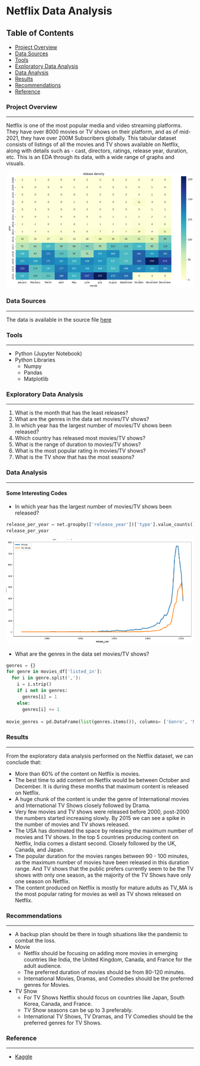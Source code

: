 # Netflix Data Analysis

## Table of Contents

- [Project Overview](#project-overview)
- [Data Sources](#data-sources)
- [Tools](#tools)
- [Exploratory Data Analysis](#exploratory-data-analysis)
- [Data Analysis](#data-analysis)
- [Results](#results)
- [Recommendations](#recommendations)
- [Reference](#reference)

### Project Overview
---

Netflix is one of the most popular media and video streaming platforms. They have over 8000 movies or TV shows on their platform, and as of mid-2021, they have over 200M Subscribers globally. This tabular dataset consists of listings of all the movies and TV shows available on Netflix, along with details such as - cast, directors, ratings, release year, duration, etc. This is an EDA through its data, with a wide range of graphs and visuals.

![image](https://github.com/SoloMathew/netflix_eda/blob/main/release_density.png)

### Data Sources
---

The data is available in the source file [here](https://github.com/SoloMathew/netflix_eda/blob/main/netflix_titles.csv.zip)

### Tools
---

- Python (Jupyter Notebook)
- Python Libraries
  - Numpy
  - Pandas
  - Matplotlib

### Exploratory Data Analysis
---

1. What is the month that has the least releases?
2. What are the genres in the data set movies/TV shows?
3. In which year has the largest number of movies/TV shows been released?
4. Which country has released most movies/TV shows?
5. What is the range of duration to movies/TV shows?
6. What is the most popular rating in movies/TV shows?
7. What is the TV show that has the most seasons?

### Data Analysis
---

#### Some Interesting Codes

- In which year has the largest number of movies/TV shows been released?

```python
release_per_year = net.groupby(['release_year'])['type'].value_counts().unstack(level = -1).reset_index()
release_per_year
```

![image](https://github.com/SoloMathew/netflix_eda/blob/main/release_by_years.png)

- What are the genres in the data set movies/TV shows?

```python
genres = {}
for genre in movies_df['listed_in']:
  for i in genre.split(','):
    i = i.strip()
    if i not in genres:
      genres[i] = 1
    else:
      genres[i] += 1

movie_genres = pd.DataFrame(list(genres.items()), columns= ['Genre', 'Number of Movies'])
```

### Results
---

From the exploratory data analysis performed on the Netflix dataset, we can conclude that:
- More than 60% of the content on Netflix is movies.
- The best time to add content on Netflix would be between October and December. It is during these months that maximum content is released on Netflix.
- A huge chunk of the content is under the genre of International movies and International TV Shows closely followed by Drama.
- Very few movies and TV shows were released before 2000, post-2000 the numbers started increasing slowly. By 2015 we can see a spike in the number of movies and TV shows released.
- The USA has dominated the space by releasing the maximum number of movies and TV shows. In the top 5 countries producing content on Netflix, India comes a distant second. Closely followed by the UK, Canada, and Japan.
- The popular duration for the movies ranges between 90 - 100 minutes, as the maximum number of movies have been released in this duration range. And TV shows that the public prefers currently seem to be the TV shows with only one season, as the majority of the TV Shows have only one season on Netflix.
- The content produced on Netflix is mostly for mature adults as TV_MA is the most popular rating for movies as well as TV shows released on Netflix.

### Recommendations
---

- A backup plan should be there in tough situations like the pandemic to combat the loss.
- Movie
  - Netflix should be focusing on adding more movies in emerging countries like India, the United Kingdom, Canada, and France for the adult audience.
  - The preferred duration of movies should be from 80-120 minutes.
  - International Movies, Dramas, and Comedies should be the preferred genres for Movies.
- TV Show
  - For TV Shows Netflix should focus on countries like Japan, South Korea, Canada, and France.
  - TV Show seasons can be up to 3 preferably.
  - International TV Shows, TV Dramas, and TV Comedies should be the preferred genres for TV Shows.
 
### Reference
---

- [Kaggle](https://www.kaggle.com/datasets/shivamb/netflix-shows/data)
